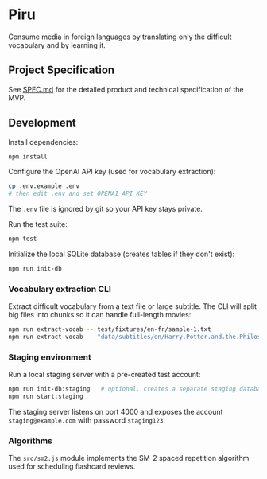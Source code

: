 # Piru

Consume media in foreign languages by translating only the difficult vocabulary and by learning it.

## Project Specification

See [SPEC.md](./SPEC.md) for the detailed product and technical specification of the MVP.

## Development

Install dependencies:

```bash
npm install
```

Configure the OpenAI API key (used for vocabulary extraction):

```bash
cp .env.example .env
# then edit .env and set OPENAI_API_KEY
```

The `.env` file is ignored by git so your API key stays private.

Run the test suite:

```bash
npm test
```

Initialize the local SQLite database (creates tables if they don't exist):

```bash
npm run init-db
```

### Vocabulary extraction CLI

Extract difficult vocabulary from a text file or large subtitle. The CLI will
split big files into chunks so it can handle full-length movies:

```bash
npm run extract-vocab -- test/fixtures/en-fr/sample-1.txt
npm run extract-vocab -- "data/subtitles/en/Harry.Potter.and.the.Philosophers.Stone.2001.720p.HDDVD.DTS.x264-ESiR.ENG.srt"
```

### Staging environment

Run a local staging server with a pre-created test account:

```bash
npm run init-db:staging   # optional, creates a separate staging database
npm run start:staging
```

The staging server listens on port 4000 and exposes the account `staging@example.com` with password `staging123`.

### Algorithms

The `src/sm2.js` module implements the SM-2 spaced repetition algorithm used
for scheduling flashcard reviews.
